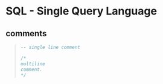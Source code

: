 <!-- 
https://www.freecodecamp.org/news/learn-sql-in-10-minutes/
 -->
 
# SQL - Single Query Language

## comments
> ```sql
> -- single line comment
> ```
> ```sql
> /*
> multiline 
> comment.
> */
> ```

